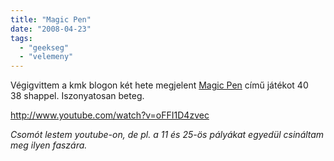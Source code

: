 ```yaml
---
title: "Magic Pen"
date: "2008-04-23"
tags: 
  - "geekseg"
  - "velemeny"
---
```


Végigvittem a kmk blogon két hete megjelent [Magic Pen](http://armorgames.com/play/1177/magic-pen) című játékot 40 38 shappel. Iszonyatosan beteg.

http://www.youtube.com/watch?v=oFFI1D4zvec

_Csomót lestem youtube-on, de pl. a 11 és 25-ös pályákat egyedül csináltam meg ilyen faszára._

